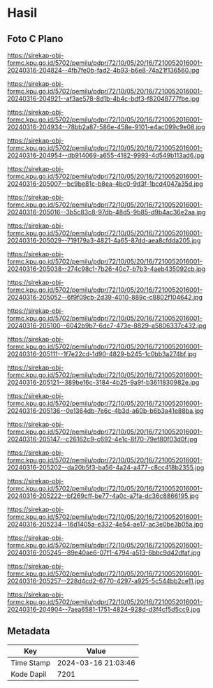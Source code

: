 # Hasil

## Foto C Plano

https://sirekap-obj-formc.kpu.go.id/5702/pemilu/pdpr/72/10/05/20/16/7210052016001-20240316-204824--4fb7fe0b-fad2-4b93-b6e8-74a21f136560.jpg

https://sirekap-obj-formc.kpu.go.id/5702/pemilu/pdpr/72/10/05/20/16/7210052016001-20240316-204921--af3ae578-8d1b-4b4c-bdf3-f82048777fbe.jpg

https://sirekap-obj-formc.kpu.go.id/5702/pemilu/pdpr/72/10/05/20/16/7210052016001-20240316-204934--78bb2a87-586e-458e-9101-e4ac099c9e08.jpg

https://sirekap-obj-formc.kpu.go.id/5702/pemilu/pdpr/72/10/05/20/16/7210052016001-20240316-204954--db914069-a655-4182-9993-4d549b113ad6.jpg

https://sirekap-obj-formc.kpu.go.id/5702/pemilu/pdpr/72/10/05/20/16/7210052016001-20240316-205007--bc9be81c-b8ea-4bc0-9d3f-1bcd4047a35d.jpg

https://sirekap-obj-formc.kpu.go.id/5702/pemilu/pdpr/72/10/05/20/16/7210052016001-20240316-205016--3b5c83c8-97db-48d5-9b85-d9b4ac36e2aa.jpg

https://sirekap-obj-formc.kpu.go.id/5702/pemilu/pdpr/72/10/05/20/16/7210052016001-20240316-205029--719179a3-4821-4a65-87dd-aea8cfdda205.jpg

https://sirekap-obj-formc.kpu.go.id/5702/pemilu/pdpr/72/10/05/20/16/7210052016001-20240316-205038--274c98c1-7b26-40c7-b7b3-4aeb435092cb.jpg

https://sirekap-obj-formc.kpu.go.id/5702/pemilu/pdpr/72/10/05/20/16/7210052016001-20240316-205052--6f9f09cb-2d39-4010-889c-c8802f104642.jpg

https://sirekap-obj-formc.kpu.go.id/5702/pemilu/pdpr/72/10/05/20/16/7210052016001-20240316-205100--6042b9b7-6dc7-473e-8829-a5806337c432.jpg

https://sirekap-obj-formc.kpu.go.id/5702/pemilu/pdpr/72/10/05/20/16/7210052016001-20240316-205111--1f7e22cd-1d90-4829-b245-1c0bb3a274bf.jpg

https://sirekap-obj-formc.kpu.go.id/5702/pemilu/pdpr/72/10/05/20/16/7210052016001-20240316-205121--389be16c-3184-4b25-9a9f-b3611830982e.jpg

https://sirekap-obj-formc.kpu.go.id/5702/pemilu/pdpr/72/10/05/20/16/7210052016001-20240316-205136--0e1364db-7e6c-4b3d-a60b-b6b3a41e88ba.jpg

https://sirekap-obj-formc.kpu.go.id/5702/pemilu/pdpr/72/10/05/20/16/7210052016001-20240316-205147--c26162c9-c692-4e1c-8f70-79ef80f03d0f.jpg

https://sirekap-obj-formc.kpu.go.id/5702/pemilu/pdpr/72/10/05/20/16/7210052016001-20240316-205202--da20b5f3-ba56-4a24-a477-c8cc418b2355.jpg

https://sirekap-obj-formc.kpu.go.id/5702/pemilu/pdpr/72/10/05/20/16/7210052016001-20240316-205222--bf269cff-be77-4a0c-a7fa-dc36c8866195.jpg

https://sirekap-obj-formc.kpu.go.id/5702/pemilu/pdpr/72/10/05/20/16/7210052016001-20240316-205234--16d1405a-e332-4e54-ae17-ac3e0be3b05a.jpg

https://sirekap-obj-formc.kpu.go.id/5702/pemilu/pdpr/72/10/05/20/16/7210052016001-20240316-205245--89e40ae6-07f1-4794-a513-6bbc9d42dfaf.jpg

https://sirekap-obj-formc.kpu.go.id/5702/pemilu/pdpr/72/10/05/20/16/7210052016001-20240316-205257--228d4cd2-6770-4297-a925-5c544bb2ce11.jpg

https://sirekap-obj-formc.kpu.go.id/5702/pemilu/pdpr/72/10/05/20/16/7210052016001-20240316-204904--7aea6581-1751-4824-928d-d3f4cf5d5cc9.jpg


## Metadata

| Key        | Value               |
| ---------- | ------------------- |
| Time Stamp | 2024-03-16 21:03:46 |
| Kode Dapil | 7201                |



